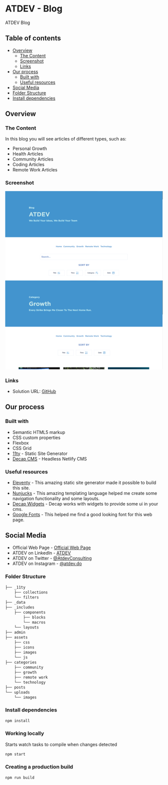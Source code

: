 <!-- @format -->

# ATDEV - Blog

ATDEV Blog

## Table of contents

- [Overview](#overview)
  - [The Content](#the-content)
  - [Screenshot](#screenshot)
  - [Links](#links)
- [Our process](#our-process)
  - [Built with](#built-with)
  - [Useful resources](#useful-resources)
- [Social Media](#social-media)
- [Folder Structure](#folder-structure)
- [Install dependencies](#install-dependencies)

## Overview

### The Content

In this blog you will see articles of different types, such as:

- Personal Growth
- Health Articles
- Community Articles
- Coding Articles
- Remote Work Articles

### Screenshot

![Home](/assets/images/blog-home-capture.png)
![Category](/assets/images/blog-growth-category.png)

### Links

- Solution URL: [GitHub](https://github.com/atdevdo/atdev_site_blog)

## Our process

### Built with

- Semantic HTML5 markup
- CSS custom properties
- Flexbox
- CSS Grid
- [11ty](https://www.11ty.dev/) - Static Site Generator
- [Decap CMS](https://decapcms.org/docs/intro/) - Headless Netlify CMS

### Useful resources

- [Eleventy](https://www.11ty.dev/docs/) - This amazing static site generator made it possible to build this site.
- [Nunjucks](https://www.11ty.dev/docs/languages/nunjucks/) - This amazing templating language helped me create some navigation functionality and some layouts.
- [Decap Widgets](https://decapcms.org/docs/widgets/) - Decap works with widgets to provide some ui in your cms.
- [Google Fonts](https://fonts.google.com/) - This helped me find a good looking font for this web page.

## Social Media

- Official Web Page - [Official Web Page](https://atdev.do/)
- ATDEV on LinkedIn - [ATDEV](https://www.linkedin.com/company/atdev/about/)
- ATDEV on Twitter - [@AtdevConsulting](https://twitter.com/AtdevConsulting)
- ATDEV on Instagram - [@atdev.do](https://www.instagram.com/atdev.do/)

### Folder Structure

```.
├── _11ty
    ├── collections
    └── filters
├── _data
├── _includes
    ├── components
        ├── blocks
        └── macros
    └── layouts
├── admin
├── assets
    ├── css
    ├── icons
    ├── images
    └── js
├── categories
    ├── community
    ├── growth
    ├── remote work
    └── technology
├── posts
└── uploads
    └── images
```

### Install dependencies

```.
npm install
```

### Working locally

Starts watch tasks to compile when changes detected

```.
npm start
```

### Creating a production build

```.
npm run build
```
